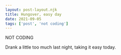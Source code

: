 ```yaml
---
layout: post-layout.njk
title: Hungover, easy day
date: 2021-09-05
tags: ['post', 'not coding']
---
```

<!-- Excerpt Start -->
NOT CODING
<!-- Excerpt End -->

Drank a little too much last night, taking it easy today.
